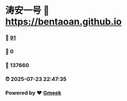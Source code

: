 # 涛安一号 :link: https://bentaoan.github.io 
### :page_facing_up: [91](https://bentaoan.github.io/tag.html) 
### :speech_balloon: 0 
### :hibiscus: 137660 
### :alarm_clock: 2025-07-23 22:47:35 
### Powered by :heart: [Gmeek](https://github.com/Meekdai/Gmeek)
